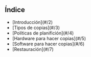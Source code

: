 ## Índice

<ul>
<li class="fragment fade-in">
[Introducción](#/2)

</li>

<li class="fragment fade-in">
[Tipos de copias](#/3)
</li>

<li class="fragment fade-in">
[Políticas de planifición](#/4)
</li>

<li class="fragment fade-in">
[Hardware para hacer copias](#/5)
</li>

<li class="fragment fade-in">
[Software para hacer copias](#/6)
</li>

<li class="fragment fade-in">
[Restauración](#/7)
</li>

<aside class="notes">

</aside>